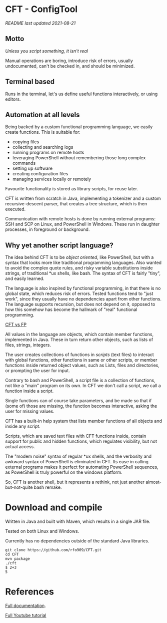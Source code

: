 
# CFT - ConfigTool

*README last updated 2021-08-21*

## Motto

*Unless you script something, it isn't real*

Manual operations are boring, introduce risk of errors, usually undocumented, can't be checked in, and should be minimized.

## Terminal based

Runs in the terminal, let's us define useful functions interactively, or using editors.

## Automation at all levels

Being backed by a custom functional programming language, we easily create functions. This is suitable for:

- copying files
- collecting and searching logs
- running programs on remote hosts
- leveraging PowerShell without remembering those long complex commands
- setting up software
- creating configuration files
- managing services locally or remotely

Favourite functionality is stored as library scripts, for reuse later. 

CFT is written from scratch in Java, implementing a tokenizer and a custom recursive-descent parser,
that creates a tree structure, which is then executed.

Communication with remote hosts is done by running external programs: SSH and SCP on Linux, and PowerShell
in Windows. These run in daughter processes, in foreground or background.


## Why yet another script language?

The idea behind CFT is to be *object oriented*, like PowerShell, but with a syntax that
looks more like traditional programming languages. Also wanted to avoid the complex quote rules, and
risky variable substitutions inside strings, of traditional *ux shells, like bash. The syntax of CFT
is fairly "tiny", and easily learned. 

The language is also inspired by functional programming, in that there is no global state, which reduces
risk of errors. Tested functions tend to "just work", since they usually have no dependencies
apart from other functions. The language supports recursion, but does not depend on it, opposed to how 
this somehow has become the hallmark of "real" functional programming.

[CFT vs FP](FP.md) 

All values in the language are objects, which contain member functions, implemented in Java. These in 
turn return other objects, such as lists of files, strings, integers. 

The user creates collections of functions in *scripts* (text files) to interact with global functions, other functions in 
same or other scripts, or member functions inside returned object values, such as Lists, files and directories, 
or prompting the user for input.

Contrary to bash and PowerShell, a script file is a collection of functions, not like a "main" program on its own.
In CFT we don't call a script, we call a function inside a script.

Single functions can of course take parameters, and be made so that if (some of) those are missing, the function becomes
interactive, asking the user for missing values. 

CFT has a built-in help system that lists member functions of all objects and inside any script.

Scripts, which are saved text files with CFT functions inside, contain support for public and hidden functions, 
which regulates visibility, but not actual access. 

The "modem noise" syntax of regular *ux shells, and the verbosity and awkward syntax of PowerShell is eliminated
in CFT. Its ease in calling external programs makes it perfect for automating PowerShell sequences, as
PowerShell is truly powerful on the windows platform.

So, CFT is another shell, but it represents a rethink, not just another almost-but-not-quite bash remake. 



# Download and compile

Written in Java and built with Maven, which results in a single JAR file. 

Tested on both Linux and Windows. 

Currently has no dependencies outside of the standard Java libraries.

```
git clone https://github.com/rfo909/CFT.git
cd CFT
mvn package
./cft
$ 2+3
5
```


# References

[Full documentation](doc/Doc.md).

[Full Youtube tutorial](https://www.youtube.com/playlist?list=PLj58HwpT4Qy80WhDBycFKxIhWFzv5WkwO)

